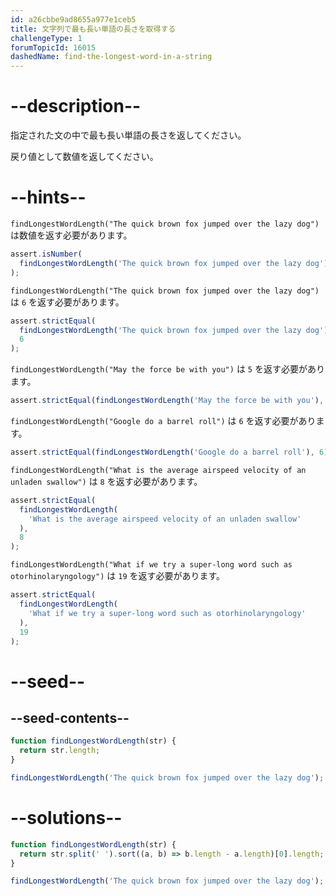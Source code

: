 ```yaml
---
id: a26cbbe9ad8655a977e1ceb5
title: 文字列で最も長い単語の長さを取得する
challengeType: 1
forumTopicId: 16015
dashedName: find-the-longest-word-in-a-string
---
```


# --description--

指定された文の中で最も長い単語の長さを返してください。

戻り値として数値を返してください。

# --hints--

`findLongestWordLength("The quick brown fox jumped over the lazy dog")` は数値を返す必要があります。

```js
assert.isNumber(
  findLongestWordLength('The quick brown fox jumped over the lazy dog')
);
```

`findLongestWordLength("The quick brown fox jumped over the lazy dog")` は `6` を返す必要があります。

```js
assert.strictEqual(
  findLongestWordLength('The quick brown fox jumped over the lazy dog'),
  6
);
```

`findLongestWordLength("May the force be with you")` は `5` を返す必要があります。

```js
assert.strictEqual(findLongestWordLength('May the force be with you'), 5);
```

`findLongestWordLength("Google do a barrel roll")` は `6` を返す必要があります。

```js
assert.strictEqual(findLongestWordLength('Google do a barrel roll'), 6);
```

`findLongestWordLength("What is the average airspeed velocity of an unladen swallow")` は `8` を返す必要があります。

```js
assert.strictEqual(
  findLongestWordLength(
    'What is the average airspeed velocity of an unladen swallow'
  ),
  8
);
```

`findLongestWordLength("What if we try a super-long word such as otorhinolaryngology")` は `19` を返す必要があります。

```js
assert.strictEqual(
  findLongestWordLength(
    'What if we try a super-long word such as otorhinolaryngology'
  ),
  19
);
```

# --seed--

## --seed-contents--

```js
function findLongestWordLength(str) {
  return str.length;
}

findLongestWordLength('The quick brown fox jumped over the lazy dog');
```

# --solutions--

```js
function findLongestWordLength(str) {
  return str.split(' ').sort((a, b) => b.length - a.length)[0].length;
}

findLongestWordLength('The quick brown fox jumped over the lazy dog');
```
